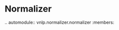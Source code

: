 Normalizer
===================================

.. automodule:: vnlp.normalizer.normalizer
    :members:
